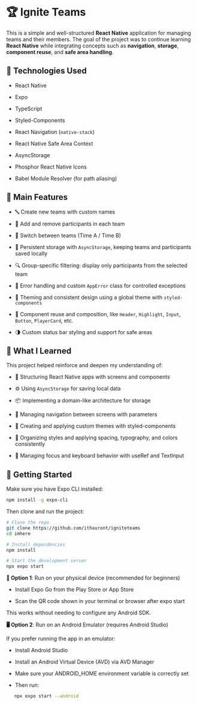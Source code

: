 # 🏆 Ignite Teams

This is a simple and well-structured **React Native** application for managing teams and their members. The goal of the project was to continue learning **React Native** while integrating concepts such as **navigation**, **storage**, **component reuse**, and **safe area handling**.

## 🚀 Technologies Used

   * React Native

   * Expo

   * TypeScript

   * Styled-Components

   * React Navigation (```native-stack```)

   * React Native Safe Area Context

   * AsyncStorage

   * Phosphor React Native Icons

   * Babel Module Resolver (for path aliasing)

## 📱 Main Features

   * 🔤 Create new teams with custom names

   * 👥 Add and remove participants in each team

   * 🔄 Switch between teams (Time A / Time B)

   * 🧠 Persistent storage with ```AsyncStorage```, keeping teams and participants saved locally

   * 🔍 Group-specific filtering: display only participants from the selected team

   * 💾 Error handling and custom ```AppError``` class for controlled exceptions

   * 📐 Theming and consistent design using a global theme with ```styled-components```

   * 🧪 Component reuse and composition, like ```Header```, ```Highlight```, ```Input```, ```Button```, ```PlayerCard```, etc.

   * 🌗 Custom status bar styling and support for safe areas


## 🧠 What I Learned

This project helped reinforce and deepen my understanding of:

   * 📱 Structuring React Native apps with screens and components

   * ⚙️ Using ```AsyncStorage``` for saving local data

   * 📦 Implementing a domain-like architecture for storage

   * 🧭 Managing navigation between screens with parameters

   * 💅 Creating and applying custom themes with styled-components

   * 🧼 Organizing styles and applying spacing, typography, and colors consistently

   * 🎯 Managing focus and keyboard behavior with useRef and TextInput


## 🚀 Getting Started

Make sure you have Expo CLI installed:

```bash
npm install -g expo-cli
```

Then clone and run the project:

```bash
# Clone the repo
git clone https://github.com/ithauront/igniteteams
cd imhere

# Install dependencies
npm install

# Start the development server
npx expo start
```

**📱 Option 1**: Run on your physical device (recommended for beginners)

   * Install Expo Go from the Play Store or App Store

   * Scan the QR code shown in your terminal or browser after expo start

This works without needing to configure any Android SDK.

**🖥️ Option 2**: Run on an Android Emulator (requires Android Studio)

If you prefer running the app in an emulator:

  * Install Android Studio

  *  Install an Android Virtual Device (AVD) via AVD Manager

  *  Make sure your ANDROID_HOME environment variable is correctly set

  *  Then run:

 ```bash 
    npx expo start --android
```

